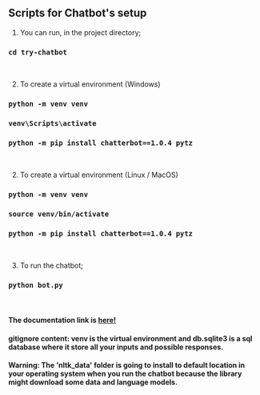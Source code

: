 ## Scripts for Chatbot's setup 

1. You can run, in the project directory;
### `cd try-chatbot`

<br>

2. To create a virtual environment (Windows)
### `python -m venv venv`
### `venv\Scripts\activate`
### `python -m pip install chatterbot==1.0.4 pytz`

<br>

2. To create a virtual environment (Linux / MacOS)
### `python -m venv venv`
### `source venv/bin/activate`
### `python -m pip install chatterbot==1.0.4 pytz`

<br>

3. To run the chatbot;
### `python bot.py`

<br>

#### The documentation link is [here!](https://realpython.com/build-a-chatbot-python-chatterbot/)

#### gitignore content: venv is the virtual environment and db.sqlite3 is a sql database where it store all your inputs and possible responses.

#### Warning: The 'nltk_data' folder is going to install to default location in your operating system when you run the chatbot because the library might download some data and language models.